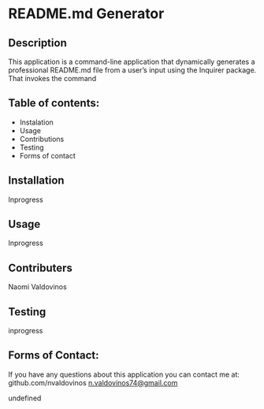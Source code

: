# README.md Generator 

  ## Description
   This application is a command-line application that dynamically generates a professional README.md file from a user’s input using the Inquirer package. That invokes the command
  
  ## Table of contents: 
  - Instalation
  - Usage
  - Contributions
  - Testing
  - Forms of contact
  
  ## Installation 
  Inprogress
  
  ## Usage 
  Inprogress
  
  ## Contributers
  Naomi Valdovinos
  
  ## Testing
  inprogress
  
  ## Forms of Contact:
  If you have any questions about this application you can contact me at:
  github.com/nvaldovinos
  <n.valdovinos74@gmail.com>
  
  
  undefined 
  
  